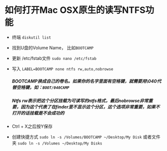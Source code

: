 # 如何打开Mac OSX原生的读写NTFS功能

- 终端 `diskutil list`
- 找到U盘的Volume Name， 比如`BOOTCAMP`
- 更新 /etc/fstab文件  `sudo nano /etc/fstab`
- 写入 `LABEL=BOOTCAMP none ntfs rw,auto,nobrowse`

    ##### BOOTCAMP换成自己的卷名。如果你的名字里面有空格键，就需要用\040代替空格键，如：`BOOT/040CAMP`
    ##### Ntfs rw表示把这个分区挂载为可读写的ntfs格式，最后nobrowse非常重要，因为这个代表了在finder里不显示这个分区，这个选项非常重要，如果不打开的话挂载是不会成功的

-  Ctrl + X之后按Y保存

- 创建快捷方式 `sudo ln -s /Volumes/BOOTCAMP ~/Desktop/My Disk` 或者文件夹 `sudo ln -s /Volumes ~/Desktop/My Disks`


<style>
    .page-header {
        display: none;
    }
</style>